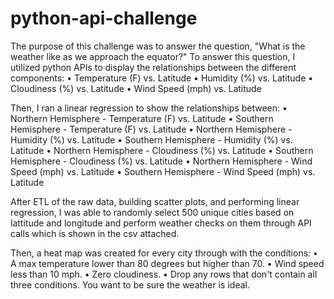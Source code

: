 # python-api-challenge

The purpose of this challenge was to answer the question, "What is the weather like as we approach the equator?" 
To answer this question, I utilized python APIs to display the relationships between the different components:
• Temperature (F) vs. Latitude
• Humidity (%) vs. Latitude
• Cloudiness (%) vs. Latitude
• Wind Speed (mph) vs. Latitude

Then, I ran a linear regression to show the relationships between:
• Northern Hemisphere - Temperature (F) vs. Latitude
• Southern Hemisphere - Temperature (F) vs. Latitude
• Northern Hemisphere - Humidity (%) vs. Latitude
• Southern Hemisphere - Humidity (%) vs. Latitude
• Northern Hemisphere - Cloudiness (%) vs. Latitude
• Southern Hemisphere - Cloudiness (%) vs. Latitude
• Northern Hemisphere - Wind Speed (mph) vs. Latitude
• Southern Hemisphere - Wind Speed (mph) vs. Latitude

After ETL of the raw data, building scatter plots, and performing linear regression, I was able to randomly select 500 unique cities based on lattitude and longitude and perform weather checks on them through API calls which is shown in the csv attached. 

Then, a heat map was created for every city through with the conditions:
• A max temperature lower than 80 degrees but higher than 70.
• Wind speed less than 10 mph.
• Zero cloudiness.
• Drop any rows that don't contain all three conditions. You want to be sure the weather is ideal.
